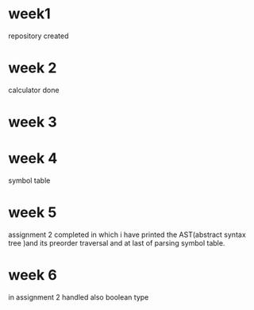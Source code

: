 # week1
repository created
# week 2
calculator done
# week 3
# week 4
symbol table
# week 5
assignment 2 completed in which i have printed the AST(abstract syntax tree )and its preorder traversal and at last of parsing symbol table.
# week 6
in assignment 2 handled also boolean type
